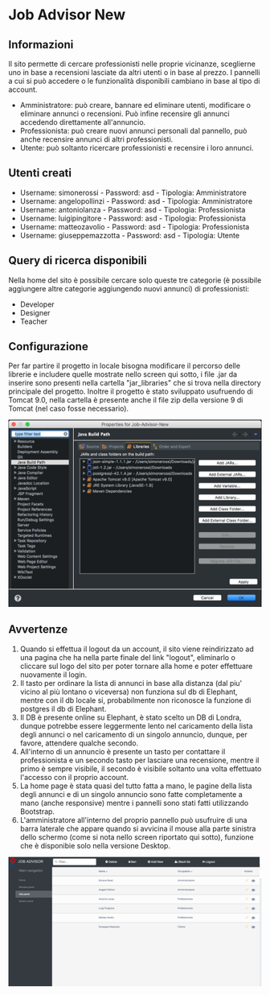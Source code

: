 # Job Advisor New
## Informazioni
Il sito permette di cercare professionisti nelle proprie vicinanze, sceglierne uno in base a recensioni lasciate da altri utenti o in base al prezzo.
I pannelli a cui si può accedere o le funzionalità disponibili cambiano in base al tipo di account.
* Amministratore: può creare, bannare ed eliminare utenti, modificare o eliminare annunci o recensioni. Può infine recensire gli annunci accedendo direttamente all'annuncio.
* Professionista: può creare nuovi annunci personali dal pannello, può anche recensire annunci di altri professionisti.
* Utente: può soltanto ricercare professionisti e recensire i loro annunci.

## Utenti creati
* Username: simonerossi - Password: asd - Tipologia: Amministratore
* Username: angelopollinzi - Password: asd - Tipologia: Amministratore
* Username: antoniolanza - Password: asd - Tipologia: Professionista
* Username: luigipingitore - Password: asd - Tipologia: Professionista
* Username: matteozavolio - Password: asd - Tipologia: Professionista
* Username: giuseppemazzotta - Password: asd - Tipologia: Utente

## Query di ricerca disponibili 
Nella home del sito è possibile cercare solo queste tre categorie (è possibile aggiungere altre categorie aggiungendo nuovi annunci) di professionisti:
* Developer
* Designer
* Teacher

## Configurazione
Per far partire il progetto in locale bisogna modificare il percorso delle librerie e includere quelle mostrate nello screen qui sotto, i file .jar da inserire sono presenti nella cartella "jar_libraries" che si trova nella directory principale del progetto.
Inoltre il progetto è stato sviluppato usufruendo di Tomcat 9.0, nella cartella è presente anche il file zip della versione 9 di Tomcat (nel caso fosse necessario).

![Job-Advisor-New](/screen/screen1.png)

## Avvertenze
1. Quando si effettua il logout da un account, il sito viene reindirizzato ad una pagina che ha nella parte finale del link "logout", eliminarlo o cliccare sul logo del sito per poter tornare alla home e poter effettuare nuovamente il login.
2. Il tasto per ordinare la lista di annunci in base alla distanza (dal piu' vicino al più lontano o viceversa) non funziona sul db di Elephant, mentre con il db locale si, probabilmente non riconosce la funzione di postgres il db di Elephant.
3. Il DB è presente online su Elephant, è stato scelto un DB di Londra, dunque potrebbe essere leggermente lento nel caricamento della lista degli annunci o nel caricamento di un singolo annuncio, dunque, per favore, attendere qualche secondo.
4. All'interno di un annuncio è presente un tasto per contattare il professionista e un secondo tasto per lasciare una recensione, mentre il primo è sempre visibile, il secondo è visibile soltanto una volta effettuato l'accesso con il proprio account.
5. La home page è stata quasi del tutto fatta a mano, le pagine della lista degli annunci e di un singolo annuncio sono fatte completamente a mano (anche responsive) mentre i pannelli sono stati fatti utilizzando Bootstrap.
6. L'amministratore all'interno del proprio pannello può usufruire di una barra laterale che appare quando si avvicina il mouse alla parte sinistra dello schermo (come si nota nello screen riportato qui sotto), funzione che è disponibie solo nella versione Desktop. 

![Job-Advisor-New](/screen/screen2.png)